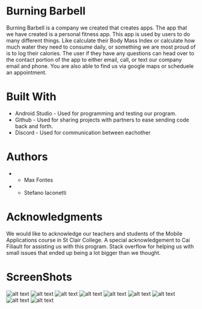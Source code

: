 
# Burning Barbell
Burning Barbell is a company we created that creates apps. The app that we have created is a personal fitness app. This app is used by users
to do many different things. Like calculate their Body Mass Index or calculate how much water they need to consume daily, or something we
are most proud of is to log their calories. The user if they have any questions can head over to the contact portion of the app to either email,
call, or text our company email and phone. You are also able to find us via google maps or scheduele an appointment. 

# Built With
* Android Studio - Used for programming and testing our program.
* Github - Used for sharing projects with partners to ease sending code back and forth.
* Discord - Used for communication between eachother

# Authors
* - Max Fontes
* - Stefano Iaconetti

# Acknowledgments
We would like to acknowledge our teachers and students of the Mobile Applications course in St Clair College. A special acknowledgement 
to Cai Filiault for assisting us with this program. Stack overflow for helping us with small issues that ended up being a lot bigger than 
we thought.

# ScreenShots
![alt text](https://github.com/StefanoIaconetti/Restaurant-Program/blob/master/Screenshot%20(72).png)
![alt text](https://github.com/StefanoIaconetti/Restaurant-Program/blob/master/Screenshot%20(73).png)
![alt text](https://github.com/StefanoIaconetti/Restaurant-Program/blob/master/Screenshot%20(74).png)
![alt text](https://github.com/StefanoIaconetti/Restaurant-Program/blob/master/Screenshot%20(75).png)
![alt text](https://github.com/StefanoIaconetti/Restaurant-Program/blob/master/Screenshot%20(76).png)
![alt text](https://github.com/StefanoIaconetti/Restaurant-Program/blob/master/Screenshot%20(77).png)
![alt text](https://github.com/StefanoIaconetti/Restaurant-Program/blob/master/Screenshot%20(78).png)
![alt text](https://github.com/StefanoIaconetti/Restaurant-Program/blob/master/Screenshot%20(79).png)
![alt text](https://github.com/StefanoIaconetti/Restaurant-Program/blob/master/Screenshot%20(80).png)
